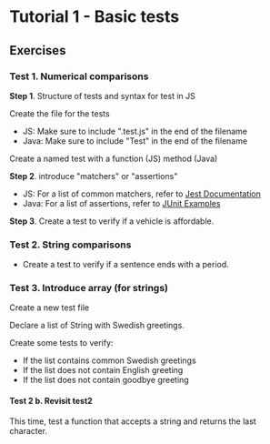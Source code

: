 # Tutorial 1 - Basic tests

## Exercises

### Test 1. Numerical comparisons

**Step 1**. Structure of tests and syntax for test in JS

Create the file for the tests

- JS: Make sure to include ".test.js" in the end of the filename
- Java: Make sure to include "Test" in the end of the filename

Create a named test with a function (JS) method (Java)

**Step 2**. introduce "matchers" or "assertions"

- JS: For a list of common matchers, refer to [Jest Documentation](https://jestjs.io/docs/en/using-matchers)
- Java: For a list of assertions, refer to [JUnit Examples](https://howtodoinjava.com/junit5/junit-5-assertions-examples/)

**Step 3**. Create a test to verify if a vehicle is affordable.

### Test 2. String comparisons

- Create a test to verify if a sentence ends with a period.

### Test 3. Introduce array (for strings)

Create a new test file

Declare a list of String with Swedish greetings.

Create some tests to verify:

- If the list contains common Swedish greetings
- If the list does not contain English greeting
- If the list does not contain goodbye greeting

#### Test 2 b. Revisit test2

This time, test a function that accepts a string and returns the last character.
